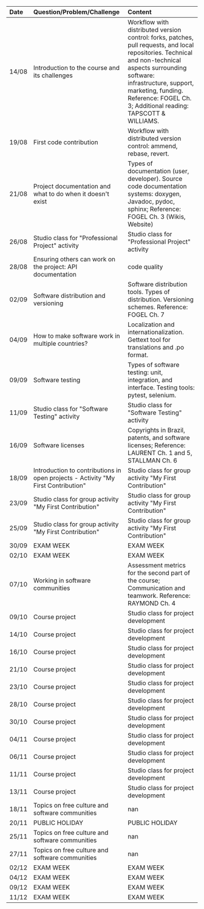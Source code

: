| Date   | Question/Problem/Challenge                                                        | Content                                                                                                                                                                                                                                                                   |
|:-------|:----------------------------------------------------------------------------------|:--------------------------------------------------------------------------------------------------------------------------------------------------------------------------------------------------------------------------------------------------------------------------|
| 14/08  | Introduction to the course and its challenges                                     | Workflow with distributed version control: forks, patches, pull requests, and local repositories. Technical and non-technical aspects surrounding software: infrastructure, support, marketing, funding. Reference: FOGEL Ch. 3; Additional reading: TAPSCOTT & WILLIAMS. |
| 19/08  | First code contribution                                                           | Workflow with distributed version control: ammend, rebase, revert.                                                                                                                                                                                                        |
| 21/08  | Project documentation and what to do when it doesn't exist                        | Types of documentation (user, developer). Source code documentation systems: doxygen, Javadoc, pydoc, sphinx; Reference: FOGEL Ch. 3 (Wikis, Website)                                                                                                                     |
| 26/08  | Studio class for "Professional Project" activity                                  | Studio class for "Professional Project" activity                                                                                                                                                                                                                          |
| 28/08  | Ensuring others can work on the project: API documentation                        | code quality                                                                                                                                                                                                                                                              |
| 02/09  | Software distribution and versioning                                              | Software distribution tools. Types of distribution. Versioning schemes. Reference: FOGEL Ch. 7                                                                                                                                                                            |
| 04/09  | How to make software work in multiple countries?                                  | Localization and internationalization. Gettext tool for translations and .po format.                                                                                                                                                                                      |
| 09/09  | Software testing                                                                  | Types of software testing: unit, integration, and interface. Testing tools: pytest, selenium.                                                                                                                                                                             |
| 11/09  | Studio class for "Software Testing" activity                                      | Studio class for "Software Testing" activity                                                                                                                                                                                                                              |
| 16/09  | Software licenses                                                                 | Copyrights in Brazil, patents, and software licenses; Reference: LAURENT Ch. 1 and 5, STALLMAN Ch. 6                                                                                                                                                                      |
| 18/09  | Introduction to contributions in open projects - Activity "My First Contribution" | Studio class for group activity "My First Contribution"                                                                                                                                                                                                                   |
| 23/09  | Studio class for group activity "My First Contribution"                           | Studio class for group activity "My First Contribution"                                                                                                                                                                                                                   |
| 25/09  | Studio class for group activity "My First Contribution"                           | Studio class for group activity "My First Contribution"                                                                                                                                                                                                                   |
| 30/09  | EXAM WEEK                                                                         | EXAM WEEK                                                                                                                                                                                                                                                                 |
| 02/10  | EXAM WEEK                                                                         | EXAM WEEK                                                                                                                                                                                                                                                                 |
| 07/10  | Working in software communities                                                   | Assessment metrics for the second part of the course; Communication and teamwork. Reference: RAYMOND Ch. 4                                                                                                                                                                |
| 09/10  | Course project                                                                    | Studio class for project development                                                                                                                                                                                                                                      |
| 14/10  | Course project                                                                    | Studio class for project development                                                                                                                                                                                                                                      |
| 16/10  | Course project                                                                    | Studio class for project development                                                                                                                                                                                                                                      |
| 21/10  | Course project                                                                    | Studio class for project development                                                                                                                                                                                                                                      |
| 23/10  | Course project                                                                    | Studio class for project development                                                                                                                                                                                                                                      |
| 28/10  | Course project                                                                    | Studio class for project development                                                                                                                                                                                                                                      |
| 30/10  | Course project                                                                    | Studio class for project development                                                                                                                                                                                                                                      |
| 04/11  | Course project                                                                    | Studio class for project development                                                                                                                                                                                                                                      |
| 06/11  | Course project                                                                    | Studio class for project development                                                                                                                                                                                                                                      |
| 11/11  | Course project                                                                    | Studio class for project development                                                                                                                                                                                                                                      |
| 13/11  | Course project                                                                    | Studio class for project development                                                                                                                                                                                                                                      |
| 18/11  | Topics on free culture and software communities                                   | nan                                                                                                                                                                                                                                                                       |
| 20/11  | PUBLIC HOLIDAY                                                                    | PUBLIC HOLIDAY                                                                                                                                                                                                                                                            |
| 25/11  | Topics on free culture and software communities                                   | nan                                                                                                                                                                                                                                                                       |
| 27/11  | Topics on free culture and software communities                                   | nan                                                                                                                                                                                                                                                                       |
| 02/12  | EXAM WEEK                                                                         | EXAM WEEK                                                                                                                                                                                                                                                                 |
| 04/12  | EXAM WEEK                                                                         | EXAM WEEK                                                                                                                                                                                                                                                                 |
| 09/12  | EXAM WEEK                                                                         | EXAM WEEK                                                                                                                                                                                                                                                                 |
| 11/12  | EXAM WEEK                                                                         | EXAM WEEK                                                                                                                                                                                                                                                                 |